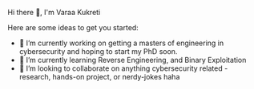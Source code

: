 Hi there 👋, I'm Varaa Kukreti

Here are some ideas to get you started:

- 🔭 I’m currently working on getting a masters of engineering in cybersecurity and hoping to start my PhD soon.
- 🌱 I’m currently learning Reverse Engineering, and Binary Exploitation
- 👯 I’m looking to collaborate on anything cybersecurity related - research, hands-on project, or nerdy-jokes haha
